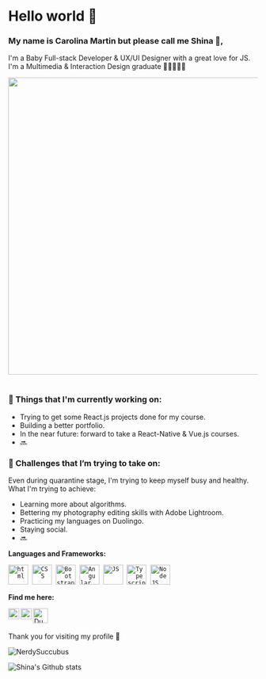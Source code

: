 # Hello world 👋 

### My name is Carolina Martin but please call me Shina 💖, 
<p>
I'm a Baby Full-stack Developer & UX/UI Designer with a great love for JS. I'm a Multimedia & Interaction Design graduate 👩🏻‍💻👩‍🎓 &nbsp;

<img align="left" src="https://i1.wp.com/nerdmacia.cl/wp-content/uploads/2019/12/hackerman-by-shiiftyshift-dan31sc-1280x600.png" width="600" /> </br>
&nbsp;
</p>

### 💼  Things that I'm currently working on: 
* Trying to get some React.js projects done for my course.
* Building a better portfolio. 
* In the near future: forward to take a React-Native & Vue.js courses. 
* 🔜

### 🌱 Challenges that I’m trying to take on:
Even during quarantine stage, I'm trying to keep myself busy and healthy. What I'm trying to achieve:  

* Learning more about algorithms. 
* Bettering my photography editing skills with Adobe Lightroom.
* Practicing my languages on Duolingo. 
* Staying social.
* 🔜

 
 **Languages and Frameworks:**
<p align="left">
  <code><img src="https://cdn.worldvectorlogo.com/logos/html-5.svg" alt="html" width="40" height="40"/></code>&nbsp;
  <code><img src="https://cdn.worldvectorlogo.com/logos/css3.svg" alt="CSS" width="40" height="40" /></code>&nbsp;
  <code><img src="https://cdn.worldvectorlogo.com/logos/bootstrap-4.svg" alt="Bootstrap" width="40" height="40" /></code>&nbsp;
  <code><img src="https://cdn.worldvectorlogo.com/logos/angular-icon-1.svg" alt="Angular" width="40" height="40" /></code>&nbsp;
  <code><img src="https://github.com/abranhe/programming-languages-logos/blob/master/src/javascript/javascript_48x48.png" alt="JS" width="40" height="40" /></code>&nbsp;
  <code><img src="https://github.com/abranhe/programming-languages-logos/blob/master/src/typescript/typescript_48x48.png" alt="Typescript" width="40" height="40" /></code>&nbsp;
  <code><img src="https://cdn.worldvectorlogo.com/logos/node-js-logo.svg" alt="NodeJS" width="40" height="40" /></code>&nbsp;
   </p>

**Find me here:**
<p align="left">
<a href="https://www.linkedin.com/in/CarolinaMartinWeb/">
  <img align="left" alt="Linkdein" width="22px" src="https://cdn.jsdelivr.net/npm/simple-icons@v3/icons/linkedin.svg" />
</a>
<a href="https://www.hackerrank.com/NerdySuccubus">
  <img align="left" alt="Hackerrank" width="22px" src="https://cdn.jsdelivr.net/npm/simple-icons@v3/icons/hackerrank.svg" />
</a>
<a href="https://www.duolingo.com/profile/NerdySuccubus">
  <img align="left" alt="Duolingo" width="30px" src="https://pm.uokpl.rs/fpng/s/396-3960723_how-to-share.png" />
</a>
<br /> &nbsp;&nbsp;
</p>


Thank you for visiting my profile 💖 

<img src="https://komarev.com/ghpvc/?username=NerdySuccubus" alt="NerdySuccubus" />

![Shina's Github stats](https://github-readme-stats.vercel.app/api?username=nerdysuccubus&show_icons=true)

